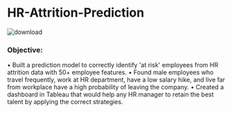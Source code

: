 # HR-Attrition-Prediction

![download](https://user-images.githubusercontent.com/81551950/153905432-f93511ac-62ff-41ae-b213-e2d22515926e.png)


### Objective:
• Built a prediction model to correctly identify 'at risk' employees from HR attrition data with 50+ employee features.
• Found male employees who travel frequently, work at HR department, have a low salary hike, and live far from workplace
have a high probability of leaving the company.
• Created a dashboard in Tableau that would help any HR manager to retain the best talent by applying the correct strategies.
